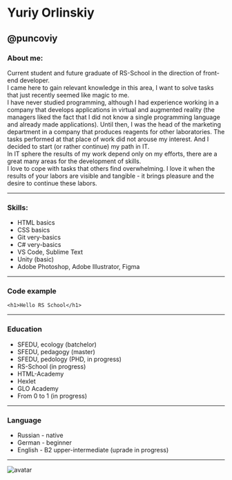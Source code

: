 

# Yuriy Orlinskiy
## @puncoviy
### About me:
Current student and future graduate of RS-School in the direction of front-end developer.  
I came here to gain relevant knowledge in this area, I want to solve tasks that just recently seemed like magic to me.  
I have never studied programming, although I had experience working in a company that develops applications in virtual and augmented reality (the managers liked the fact that I did not know a single programming language and already made applications). Until then, I was the head of the marketing department in a company that produces reagents for other laboratories. The tasks performed at that place of work did not arouse my interest. And I decided to start (or rather continue) my path in IT.  
In IT sphere the results of my work depend only on my efforts, there are a great many areas for the development of skills.  
I love to cope with tasks that others find overwhelming. I love it when the results of your labors are visible and tangible - it brings pleasure and the desire to continue these labors.  

---

### Skills:
* HTML basics
* CSS basics
* Git very-basics
* C# very-basics
* VS Code, Sublime Text
* Unity (basic)
* Adobe Photoshop, Adobe Illustrator, Figma

---

### Code example
```<h1>Hello RS School</h1>```

---

### Education
* SFEDU, ecology (batchelor)
* SFEDU, pedagogy (master)
* SFEDU, pedology (PHD, in progress)
* RS-School (in progress)
* HTML-Academy
* Hexlet
* GLO Academy
* From 0 to 1 (in progress)

---

### Language
* Russian - native
* German - beginner
* English - B2 upper-intermediate (uprade in progress)

---

![avatar](https://openclipart.org/image/800px/323616)
